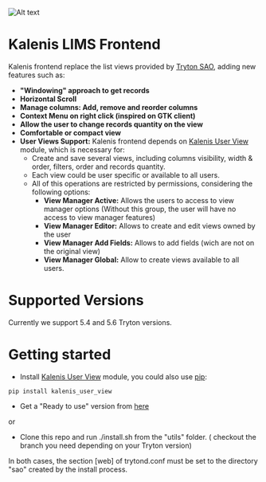 ![Alt text](http://kalenislims.com/img/isologo-kalenis.png)
# Kalenis LIMS Frontend

Kalenis frontend replace the list views provided by [Tryton SAO](https://github.com/tryton/sao), adding new features such as:

* **"Windowing" approach to get records**
* **Horizontal Scroll**
* **Manage columns: Add, remove and reorder columns**
* **Context Menu on right click (inspired on GTK client)**
* **Allow the user to change records quantity on the view**
* **Comfortable or compact view**
* **User Views Support:** Kalenis frontend depends on [Kalenis User View](https://github.com/Kalenis/kalenis_user_view) module, which is necessary for:
  * Create and save several views, including columns visibility, width & order, filters, order and records quantity.
  * Each view could be user specific or available to all users.
  * All of this operations are restricted by permissions, considering the following options:
    * **View Manager Active:** Allows the users to access to view manager options (Without this group, the user will have no access to view manager features)
    * **View Manager Editor:** Allows to create and edit views owned by the user
    * **View Manager Add Fields:** Allows to add fields (wich are not on the original view)
    * **View Manager Global:** Allow to create views available to all users.
    
# Supported Versions

Currently we support 5.4 and 5.6 Tryton versions.
    
# Getting started

* Install [Kalenis User View](https://github.com/Kalenis/kalenis_user_view) module, you could also use [pip](https://pypi.org/project/kalenis-user-view/):

`pip install kalenis_user_view`


* Get a "Ready to use" version from [here](https://downloads.kalenislims.com)

or

* Clone this repo and run ./install.sh from the "utils" folder. ( checkout the branch you need depending on your Tryton version)

In both cases, the section [web] of trytond.conf must be set to the directory "sao" created by the install process.


